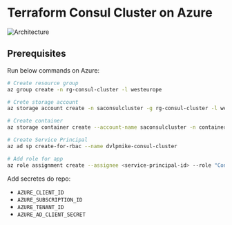 # Terraform Consul Cluster on Azure
![Architecture](img/architecture.jpg)
## Prerequisites
Run below commands on Azure:
```sh
# Create resource group
az group create -n rg-consul-cluster -l westeurope

# Crete storage account
az storage account create -n saconsulcluster -g rg-consul-cluster -l westeurope --sku Standard_LRS

# Create container
az storage container create --account-name saconsulcluster -n container-consul-cluster

# Create Service Principal 
az ad sp create-for-rbac --name dvlpmike-consul-cluster

# Add role for app
az role assignment create --assignee <service-principal-id> --role "Contributor"
```
Add secretes do repo:
- `AZURE_CLIENT_ID`
- `AZURE_SUBSCRIPTION_ID`
- `AZURE_TENANT_ID`
- `AZURE_AD_CLIENT_SECRET`
